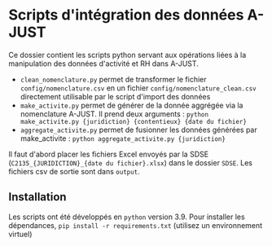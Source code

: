 # Scripts d'intégration des données A-JUST

Ce dossier contient les scripts python servant aux opérations liées à la manipulation des données d'activité et RH dans A-JUST.

- `clean_nomenclature.py` permet de transformer le fichier `config/nomenclature.csv` en un fichier `config/nomenclature_clean.csv` directement utilisable par le script d'import des données
- `make_activite.py` permet de générer de la donnée aggrégée via la nomenclature A-JUST. Il prend deux arguments : `python make_activite.py {juridiction} {contentieux} {date du fichier}`
- `aggregate_activite.py` permet de fusionner les données générées par make_activite : `python aggregate_activite.py {juridiction}`

Il faut d'abord placer les fichiers Excel envoyés par la SDSE (`C2135_{JURIDICTION}_{date du fichier}.xlsx`) dans le dossier `SDSE`. Les fichiers csv de sortie sont dans `output`.


## Installation 

Les scripts ont été développés en `python` version 3.9.
Pour installer les dépendances, `pip install -r requirements.txt` (utilisez un environnement virtuel)